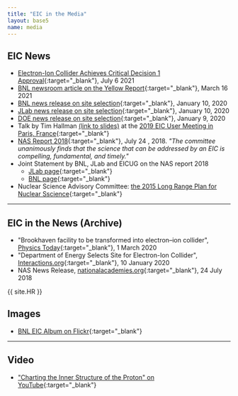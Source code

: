 ```yaml
---
title: "EIC in the Media"
layout: base5
name: media
---
```



## EIC News


* [Electron-Ion Collider Achieves Critical Decision 1 Approval](https://www.bnl.gov/newsroom/news.php?a=118765){:target="_blank"}, July 6 2021
* [BNL newsroom article on the Yellow Report](https://www.bnl.gov/newsroom/news.php?a=118762){:target="_blank"}, March 16 2021
* [BNL news release on site selection](https://www.bnl.gov/newsroom/news.php?a=116998){:target="_blank"}, January 10, 2020
* [JLab news release on site selection](https://www.jlab.org/news/releases/jefferson-lab-be-major-partner-electron-ion-collider-project){:target="_blank"}, January 10, 2020
* [DOE news release on site selection](https://www.energy.gov/articles/us-department-energy-selects-brookhaven-national-laboratory-host-major-new-nuclear-physics){:target="_blank"}, January 9, 2020
* Talk by Tim Hallman [(link to slides)](http://indico.in2p3.fr/event/18281/contributions/70135/attachments/54511/71422/Hallman_EIC_Users_Meeting_07222019.pptx) at the [2019 EIC User Meeting in Paris, France](http://indico.in2p3.fr/event/18281/){:target="_blank"}
* [NAS Report 2018](https://doi.org/10.17226/25171){:target="_blank"}, July 24 , 2018. _"The committee unanimously finds that the science that can be addressed by an EIC is compelling, fundamental, and timely."_
* Joint Statement by BNL, JLab and EICUG on the NAS report 2018
  * [JLab page](https://www.jlab.org/news/releases/statement-jefferson-lab-brookhaven-lab-and-electron-ion-collider-users-community){:target="_blank"}
  * [BNL page](https://www.bnl.gov/newsroom/news.php?a=212982){:target="_blank"}
* Nuclear Science Advisory Committee: [the 2015 Long Range Plan for Nuclear Sscience](https://science.osti.gov/-/media/np/nsac/pdf/2015LRP/2015_LRPNS_091815.pdf?la=en&hash=F731E22D31731E61C64E4B684377314FD4A0D6C7){:target="_blank"}


---

## EIC in the News (Archive)

* "Brookhaven facility to be transformed into electron–ion collider", [Physics Today](http://physicstoday.scitation.org/doi/10.1063/PT.3.4427){:target="_blank"}, 1 March 2020
* "Department of Energy Selects Site for Electron-Ion Collider", [Interactions.org](https://www.interactions.org/press-release/department-energy-selects-site-electron-ion-collider){:target="_blank"}, 10 January 2020
* NAS News Release, [nationalacademies.org](https://www.nationalacademies.org/news/2018/07/a-domestic-electron-ion-collider-would-unlock-scientific-mysteries-of-atomic-nuclei-maintain-us-leadership-in-accelerator-science-new-report-says){:target="_blank"}, 24 July 2018


{{ site.HR }}

## Images

* [BNL EIC Album on Flickr](https://www.flickr.com/photos/brookhavenlab/albums/72157714316624996){:target="_blank"}

---

## Video

* ["Charting the Inner Structure of the Proton" on YouTube](https://www.youtube.com/embed/G-9I0buDi4s){:target="_blank"}